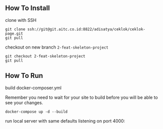## How To Install

clone with SSH
```
git clone ssh://git@git.aitc.co.id:8822/adisatya/ceklok/ceklok-page.git
git pull
```

checkout on new branch `2-feat-skeleton-project`
```
git checkout 2-feat-skeleton-project
git pull
```

## How To Run

build docker-composer.yml

Remember you need to wait for your site to build before you will be able to see your changes.
```
docker-compose up -d --build  
```

run local server with same defaults listening on port 4000: